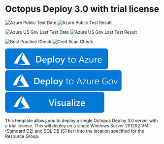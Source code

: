 # Octopus Deploy 3.0 with trial license

![Azure Public Test Date](https://azurequickstartsservice.blob.core.windows.net/badges/application-workloads/octopus/octopusdeploy3-single-vm-windows/PublicLastTestDate.svg)
![Azure Public Test Result](https://azurequickstartsservice.blob.core.windows.net/badges/application-workloads/octopus/octopusdeploy3-single-vm-windows/PublicDeployment.svg)

![Azure US Gov Last Test Date](https://azurequickstartsservice.blob.core.windows.net/badges/application-workloads/octopus/octopusdeploy3-single-vm-windows/FairfaxLastTestDate.svg)
![Azure US Gov Last Test Result](https://azurequickstartsservice.blob.core.windows.net/badges/application-workloads/octopus/octopusdeploy3-single-vm-windows/FairfaxDeployment.svg)

![Best Practice Check](https://azurequickstartsservice.blob.core.windows.net/badges/application-workloads/octopus/octopusdeploy3-single-vm-windows/BestPracticeResult.svg)
![Cred Scan Check](https://azurequickstartsservice.blob.core.windows.net/badges/application-workloads/octopus/octopusdeploy3-single-vm-windows/CredScanResult.svg)

[![Deploy To Azure](https://raw.githubusercontent.com/Azure/azure-quickstart-templates/master/1-CONTRIBUTION-GUIDE/images/deploytoazure.svg?sanitize=true)](https://portal.azure.com/#create/Microsoft.Template/uri/https%3A%2F%2Fraw.githubusercontent.com%2FAzure%2Fazure-quickstart-templates%2Fmaster%2Fapplication-workloads%2Foctopus%2Foctopusdeploy3-single-vm-windows%2Fazuredeploy.json)  
[![Deploy To Azure US Gov](https://raw.githubusercontent.com/Azure/azure-quickstart-templates/master/1-CONTRIBUTION-GUIDE/images/deploytoazuregov.svg?sanitize=true)](https://portal.azure.us/#create/Microsoft.Template/uri/https%3A%2F%2Fraw.githubusercontent.com%2FAzure%2Fazure-quickstart-templates%2Fmaster%2Fapplication-workloads%2Foctopus%2Foctopusdeploy3-single-vm-windows%2Fazuredeploy.json)  
[![Visualize](https://raw.githubusercontent.com/Azure/azure-quickstart-templates/master/1-CONTRIBUTION-GUIDE/images/visualizebutton.svg?sanitize=true)](http://armviz.io/#/?load=https%3A%2F%2Fraw.githubusercontent.com%2FAzure%2Fazure-quickstart-templates%2Fmaster%2Fapplication-workloads%2Foctopus%2Foctopusdeploy3-single-vm-windows%2Fazuredeploy.json)

This template allows you to deploy a single Octopus Deploy 3.0 server with a trial license. This will deploy on a single Windows Server 2012R2 VM (Standard D2) and SQL DB (S1 tier) into the location specified for the Resource Group.


